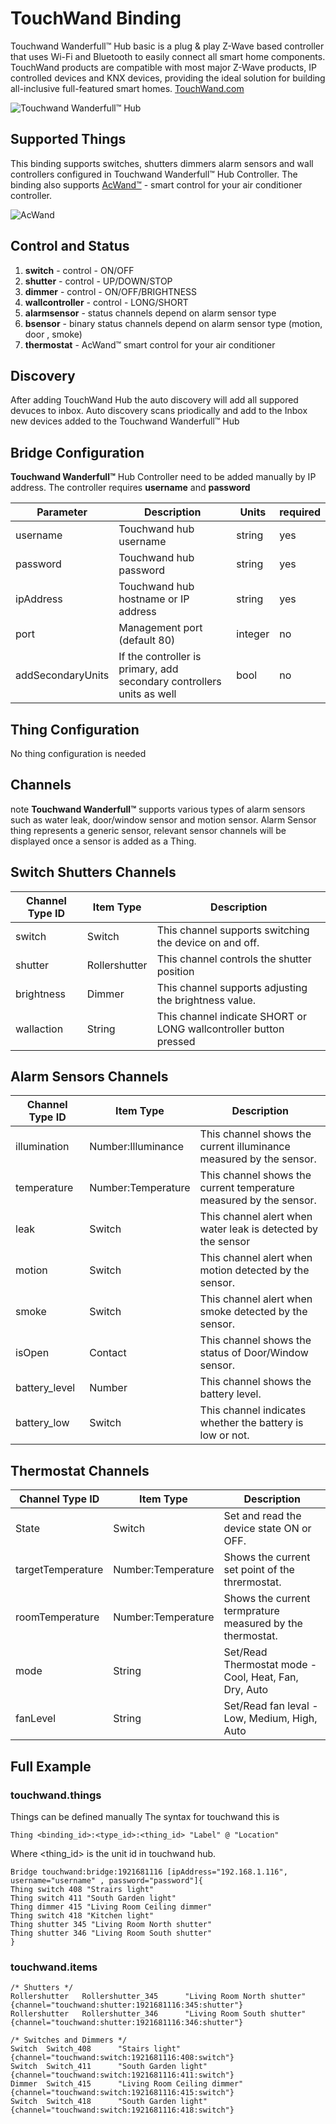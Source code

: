 # TouchWand Binding

Touchwand Wanderfull™ Hub basic is a plug & play Z-Wave based controller that uses Wi-Fi and Bluetooth to easily connect all smart home components.
TouchWand products are compatible with most major Z-Wave products, IP controlled devices and KNX devices, providing the ideal solution for building all-inclusive full-featured smart homes.
[TouchWand.com](https://www.touchwand.com)

![Touchwand Wanderfull™ Hub](https://www.touchwand.com/wp-content/uploads/2017/12/hub-toch-1.png)

## Supported Things

This binding supports switches, shutters dimmers alarm sensors and wall controllers configured in Touchwand Wanderfull™ Hub Controller.
The binding also supports [AcWand™](https://www.touchwand.com/products/touchwand-acwand/) - smart control for your air conditioner controller.


![AcWand](https://www.touchwand.com/wp-content/uploads/2019/04/AcWand-300x350.png)


## Control and Status

1. **switch**  - control - ON/OFF
2. **shutter** - control - UP/DOWN/STOP
3. **dimmer**  - control - ON/OFF/BRIGHTNESS
4. **wallcontroller** - control - LONG/SHORT
5. **alarmsensor** - status channels depend on alarm sensor type
5. **bsensor** - binary status channels depend on alarm sensor type (motion, door , smoke)
6. **thermostat** - AcWand™ smart control for your air conditioner 

## Discovery

After adding TouchWand Hub the auto discovery will add all suppored devuces to inbox.
Auto discovery scans priodically and add to the Inbox new devices added to the Touchwand Wanderfull™ Hub

## Bridge Configuration

**Touchwand Wanderfull™** Hub Controller need to be added manually by IP address. The controller requires **username** and **password**

| Parameter         | Description                                                           | Units   | required |
|-------------------|-----------------------------------------------------------------------|---------|----------|
| username          | Touchwand hub username                                                | string  | yes      |
| password          | Touchwand hub password                                                | string  | yes      |
| ipAddress         | Touchwand hub hostname or IP address                                  | string  | yes      |
| port              | Management port (default 80)                                          | integer | no       |
| addSecondaryUnits | If the controller is primary, add secondary controllers units as well | bool    | no       |



## Thing Configuration

No thing configuration is needed

## Channels

note **Touchwand Wanderfull™** supports various types of alarm sensors such as water leak, door/window sensor and motion sensor.
Alarm Sensor thing represents a generic sensor, relevant sensor channels will be displayed once a sensor is added as a Thing.

## Switch Shutters Channels 

| Channel Type ID   | Item Type          | Description
|-------------------|--------------------|-----------------------------------------------------------------------|
| switch            | Switch             | This channel supports switching the device on and off.                |
| shutter           | Rollershutter      | This channel controls the shutter position                            |
| brightness        | Dimmer             | This channel supports adjusting the brightness value.                 |
| wallaction        | String             | This channel indicate SHORT or LONG wallcontroller button pressed     |

## Alarm Sensors Channels 

| Channel Type ID   | Item Type          | Description                                                                                                                             
|-------------------|--------------------|-----------------------------------------------------------------------|
| illumination      | Number:Illuminance | This channel shows the current illuminance measured by the sensor.    |
| temperature       | Number:Temperature | This channel shows the current temperature measured by the sensor.    |
| leak              | Switch             | This channel alert when water leak is detected by the sensor          |
| motion            | Switch             | This channel alert when motion detected by the sensor.                |
| smoke             | Switch             | This channel alert when smoke detected by the sensor.                |
| isOpen            | Contact            | This channel shows the status of Door/Window sensor.                  |
| battery_level     | Number             | This channel shows the battery level.                                 |
| battery_low       | Switch             | This channel indicates whether the battery is low or not.             |

## Thermostat Channels 

| Channel Type ID   | Item Type          | Description                                                                                                                             
|-------------------|--------------------|-----------------------------------------------------------------------|
| State             | Switch             | Set and read the device state ON or OFF.                              |
| targetTemperature | Number:Temperature | Shows the current set point of the thrermostat.                       |
| roomTemperature   | Number:Temperature | Shows the current termprature measured by the thermostat.             |
| mode              | String             | Set/Read Thermostat mode - Cool, Heat, Fan, Dry, Auto                 |
| fanLevel          | String             | Set/Read fan leval - Low, Medium, High, Auto                          |

## Full Example

### touchwand.things

Things can be defined manually
The syntax for touchwand this is

```xtend
Thing <binding_id>:<type_id>:<thing_id> "Label" @ "Location"
```

Where <thing_id> is the unit id in touchwand hub.

```
Bridge touchwand:bridge:1921681116 [ipAddress="192.168.1.116", username="username" , password="password"]{
Thing switch 408 "Strairs light"
Thing switch 411 "South Garden light"
Thing dimmer 415 "Living Room Ceiling dimmer"
Thing switch 418 "Kitchen light"
Thing shutter 345 "Living Room North shutter"
Thing shutter 346 "Living Room South shutter"
}
```

### touchwand.items

```
/* Shutters */
Rollershutter   Rollershutter_345      "Living Room North shutter"    {channel="touchwand:shutter:1921681116:345:shutter"}
Rollershutter   Rollershutter_346      "Living Room South shutter"    {channel="touchwand:shutter:1921681116:346:shutter"}
```

```
/* Switches and Dimmers */
Switch  Switch_408      "Stairs light"                  {channel="touchwand:switch:1921681116:408:switch"}
Switch  Switch_411      "South Garden light"            {channel="touchwand:switch:1921681116:411:switch"}
Dimmer  Switch_415      "Living Room Ceiling dimmer"    {channel="touchwand:switch:1921681116:415:switch"}
Switch  Switch_418      "South Garden light"            {channel="touchwand:switch:1921681116:418:switch"}
```
